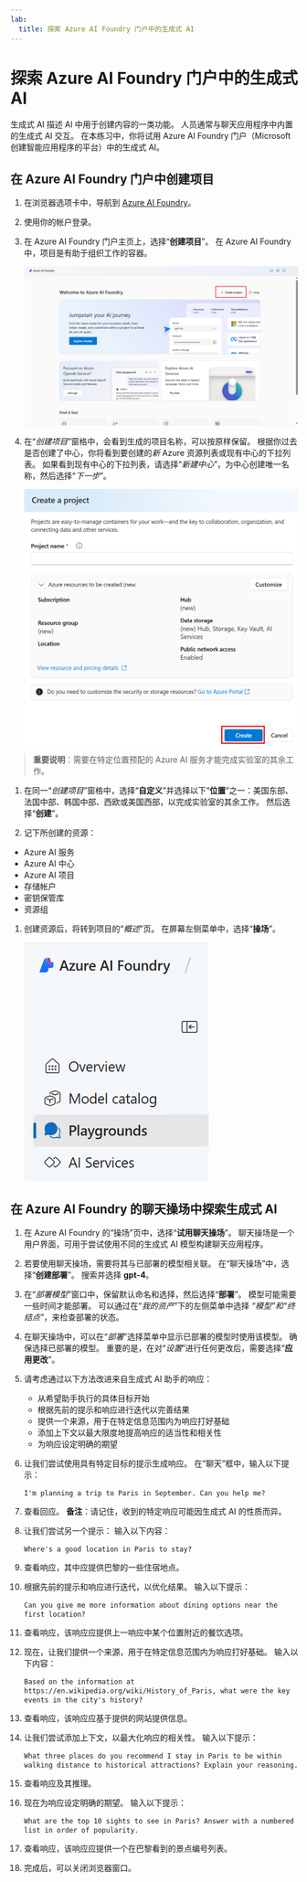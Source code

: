 ```yaml
---
lab:
  title: 探索 Azure AI Foundry 门户中的生成式 AI
---
```


# 探索 Azure AI Foundry 门户中的生成式 AI

生成式 AI 描述 AI 中用于创建内容的一类功能。 人员通常与聊天应用程序中内置的生成式 AI 交互。 在本练习中，你将试用 Azure AI Foundry 门户（Microsoft 创建智能应用程序的平台）中的生成式 AI。 

## 在 Azure AI Foundry 门户中创建项目

1. 在浏览器选项卡中，导航到 [Azure AI Foundry](https://ai.azure.com?azure-portal=true)。

1. 使用你的帐户登录。 

1. 在 Azure AI Foundry 门户主页上，选择“**创建项目**”。 在 Azure AI Foundry 中，项目是有助于组织工作的容器。  

    ![Azure AI Foundry 主页的屏幕截图，其中选择了“创建项目”。](./media/azure-ai-foundry-home-page.png)

1. 在“*创建项目*”窗格中，会看到生成的项目名称，可以按原样保留。 根据你过去是否创建了中心，你将看到要创建的*新* Azure 资源列表或现有中心的下拉列表。 如果看到现有中心的下拉列表，请选择“*新建中心*”，为中心创建唯一名称，然后选择“*下一步*”。  
 
    ![“创建项目”窗格的屏幕截图，其中包含中心和项目的自动生成的名称。](./media/azure-ai-foundry-create-project.png)

> **重要说明**：需要在特定位置预配的 Azure AI 服务才能完成实验室的其余工作。

1. 在同一“*创建项目*”窗格中，选择“**自定义**”并选择以下“**位置**”之一：美国东部、法国中部、韩国中部、西欧或美国西部，以完成实验室的其余工作。 然后选择“**创建**”。 

1. 记下所创建的资源： 
- Azure AI 服务
- Azure AI 中心
- Azure AI 项目
- 存储帐户
- 密钥保管库
- 资源组  
 
1. 创建资源后，将转到项目的“*概述*”页。 在屏幕左侧菜单中，选择“**操场**”。
 
    ![项目屏幕上左侧菜单的屏幕截图，其中选择了“AI 服务”。](./media/azure-ai-foundry-playgrounds.png)  

## 在 Azure AI Foundry 的聊天操场中探索生成式 AI

1. 在 Azure AI Foundry 的“操场”页中，选择“**试用聊天操场**”。 聊天操场是一个用户界面，可用于尝试使用不同的生成式 AI 模型构建聊天应用程序。  

1. 若要使用聊天操场，需要将其与已部署的模型相关联。 在“聊天操场”中，选择“**创建部署**”。 搜索并选择 **gpt-4**。 

1. 在“*部署模型*”窗口中，保留默认命名和选择，然后选择“**部署**”。 模型可能需要一些时间才能部署。 可以通过在“*我的资产*”下的左侧菜单中选择 *“模型”和“终结点”*，来检查部署的状态。
1. 在聊天操场中，可以在“*部署*”选择菜单中显示已部署的模型时使用该模型。 确保选择已部署的模型。 重要的是，在对“*设置*”进行任何更改后，需要选择“**应用更改**”。 

1. 请考虑通过以下方法改进来自生成式 AI 助手的响应：
    - 从希望助手执行的具体目标开始
    - 根据先前的提示和响应进行迭代以完善结果
    - 提供一个来源，用于在特定信息范围内为响应打好基础
    - 添加上下文以最大限度地提高响应的适当性和相关性
    - 为响应设定明确的期望

1. 让我们尝试使用具有特定目标的提示生成响应。 在“聊天”框中，输入以下提示：

    ```prompt
    I'm planning a trip to Paris in September. Can you help me?
    ```

1. 查看回应。 **备注**：请记住，收到的特定响应可能因生成式 AI 的性质而异。
 
1. 让我们尝试另一个提示： 输入以下内容：

    ```prompt
    Where's a good location in Paris to stay? 
    ```

1. 查看响应，其中应提供巴黎的一些住宿地点。

1. 根据先前的提示和响应进行迭代，以优化结果。 输入以下提示：
    
    ```prompt
    Can you give me more information about dining options near the first location?
    ``` 

1. 查看响应，该响应应提供上一响应中某个位置附近的餐饮选项。 

1. 现在，让我们提供一个来源，用于在特定信息范围内为响应打好基础。 输入以下内容： 
    
    ```prompt
    Based on the information at https://en.wikipedia.org/wiki/History_of_Paris, what were the key events in the city's history?
    ```

1. 查看响应，该响应应基于提供的网站提供信息。 

1. 让我们尝试添加上下文，以最大化响应的相关性。 输入以下提示： 

    ```prompt
    What three places do you recommend I stay in Paris to be within walking distance to historical attractions? Explain your reasoning.
    ```

1. 查看响应及其推理。  

1. 现在为响应设定明确的期望。 输入以下提示：
    
    ```prompt
    What are the top 10 sights to see in Paris? Answer with a numbered list in order of popularity.
    ```

1. 查看响应，该响应应提供一个在巴黎看到的景点编号列表。

1. 完成后，可以关闭浏览器窗口。